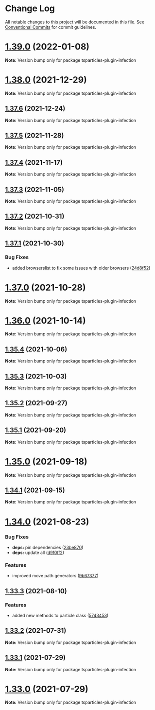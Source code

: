 # Change Log

All notable changes to this project will be documented in this file.
See [Conventional Commits](https://conventionalcommits.org) for commit guidelines.

# [1.39.0](https://github.com/matteobruni/tsparticles/compare/tsparticles-plugin-infection@1.38.0...tsparticles-plugin-infection@1.39.0) (2022-01-08)

**Note:** Version bump only for package tsparticles-plugin-infection





# [1.38.0](https://github.com/matteobruni/tsparticles/compare/tsparticles-plugin-infection@1.37.6...tsparticles-plugin-infection@1.38.0) (2021-12-29)

**Note:** Version bump only for package tsparticles-plugin-infection





## [1.37.6](https://github.com/matteobruni/tsparticles/compare/tsparticles-plugin-infection@1.37.5...tsparticles-plugin-infection@1.37.6) (2021-12-24)

**Note:** Version bump only for package tsparticles-plugin-infection





## [1.37.5](https://github.com/matteobruni/tsparticles/compare/tsparticles-plugin-infection@1.37.4...tsparticles-plugin-infection@1.37.5) (2021-11-28)

**Note:** Version bump only for package tsparticles-plugin-infection





## [1.37.4](https://github.com/matteobruni/tsparticles/compare/tsparticles-plugin-infection@1.37.3...tsparticles-plugin-infection@1.37.4) (2021-11-17)

**Note:** Version bump only for package tsparticles-plugin-infection





## [1.37.3](https://github.com/matteobruni/tsparticles/compare/tsparticles-plugin-infection@1.37.2...tsparticles-plugin-infection@1.37.3) (2021-11-05)

**Note:** Version bump only for package tsparticles-plugin-infection





## [1.37.2](https://github.com/matteobruni/tsparticles/compare/tsparticles-plugin-infection@1.37.1...tsparticles-plugin-infection@1.37.2) (2021-10-31)

**Note:** Version bump only for package tsparticles-plugin-infection





## [1.37.1](https://github.com/matteobruni/tsparticles/compare/tsparticles-plugin-infection@1.37.0...tsparticles-plugin-infection@1.37.1) (2021-10-30)


### Bug Fixes

* added browserslist to fix some issues with older browsers ([24d8f52](https://github.com/matteobruni/tsparticles/commit/24d8f520ee6934bd967d63612c828705e1dc09e2))





# [1.37.0](https://github.com/matteobruni/tsparticles/compare/tsparticles-plugin-infection@1.36.0...tsparticles-plugin-infection@1.37.0) (2021-10-28)

**Note:** Version bump only for package tsparticles-plugin-infection





# [1.36.0](https://github.com/matteobruni/tsparticles/compare/tsparticles-plugin-infection@1.35.4...tsparticles-plugin-infection@1.36.0) (2021-10-14)

**Note:** Version bump only for package tsparticles-plugin-infection





## [1.35.4](https://github.com/matteobruni/tsparticles/compare/tsparticles-plugin-infection@1.35.3...tsparticles-plugin-infection@1.35.4) (2021-10-06)

**Note:** Version bump only for package tsparticles-plugin-infection





## [1.35.3](https://github.com/matteobruni/tsparticles/compare/tsparticles-plugin-infection@1.35.2...tsparticles-plugin-infection@1.35.3) (2021-10-03)

**Note:** Version bump only for package tsparticles-plugin-infection





## [1.35.2](https://github.com/matteobruni/tsparticles/compare/tsparticles-plugin-infection@1.35.1...tsparticles-plugin-infection@1.35.2) (2021-09-27)

**Note:** Version bump only for package tsparticles-plugin-infection





## [1.35.1](https://github.com/matteobruni/tsparticles/compare/tsparticles-plugin-infection@1.35.0...tsparticles-plugin-infection@1.35.1) (2021-09-20)

**Note:** Version bump only for package tsparticles-plugin-infection





# [1.35.0](https://github.com/matteobruni/tsparticles/compare/tsparticles-plugin-infection@1.34.1...tsparticles-plugin-infection@1.35.0) (2021-09-18)

**Note:** Version bump only for package tsparticles-plugin-infection





## [1.34.1](https://github.com/matteobruni/tsparticles/compare/tsparticles-plugin-infection@1.34.0...tsparticles-plugin-infection@1.34.1) (2021-09-15)

**Note:** Version bump only for package tsparticles-plugin-infection





# [1.34.0](https://github.com/matteobruni/tsparticles/compare/tsparticles-plugin-infection@1.33.3...tsparticles-plugin-infection@1.34.0) (2021-08-23)


### Bug Fixes

* **deps:** pin dependencies ([23be870](https://github.com/matteobruni/tsparticles/commit/23be8708d698e1e37a18f2ed292cbccffb0f1e47))
* **deps:** update all ([d9f0ff2](https://github.com/matteobruni/tsparticles/commit/d9f0ff2f8c4ac269aaad5077492746e3da8fb422))


### Features

* improved move path generators ([9b67377](https://github.com/matteobruni/tsparticles/commit/9b67377f9208a005b122e312ad4ad3c95a50deb7))





## [1.33.3](https://github.com/matteobruni/tsparticles/compare/tsparticles-plugin-infection@1.33.2...tsparticles-plugin-infection@1.33.3) (2021-08-10)


### Features

* added new methods to particle class ([5743453](https://github.com/matteobruni/tsparticles/commit/5743453906001569f262888aa54539ad4e1463ac))





## [1.33.2](https://github.com/matteobruni/tsparticles/compare/tsparticles-plugin-infection@1.33.1...tsparticles-plugin-infection@1.33.2) (2021-07-31)

**Note:** Version bump only for package tsparticles-plugin-infection





## [1.33.1](https://github.com/matteobruni/tsparticles/compare/tsparticles-plugin-infection@1.33.0...tsparticles-plugin-infection@1.33.1) (2021-07-29)

**Note:** Version bump only for package tsparticles-plugin-infection





# [1.33.0](https://github.com/matteobruni/tsparticles/compare/tsparticles-plugin-infection@1.32.0...tsparticles-plugin-infection@1.33.0) (2021-07-29)

**Note:** Version bump only for package tsparticles-plugin-infection
